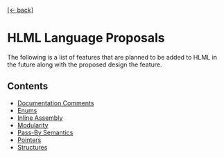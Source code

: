 [[← back]](../README.md)

# HLML Language Proposals

The following is a list of features that are planned to be added to HLML in the future along with the proposed design the feature.

## Contents

- [Documentation Comments](./doc-comments.md)
- [Enums](./enums.md)
- [Inline Assembly](./inline-assembly.md)
- [Modularity](./modularity.md)
- [Pass-By Semantics](./pass-by-semantics.md)
- [Pointers](./pointers.md)
- [Structures](./structs.md)
